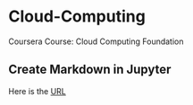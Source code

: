 # Cloud-Computing
Coursera Course: Cloud Computing Foundation


## Create Markdown in Jupyter
Here is the [URL](Practice-Markdown.ipynb)
